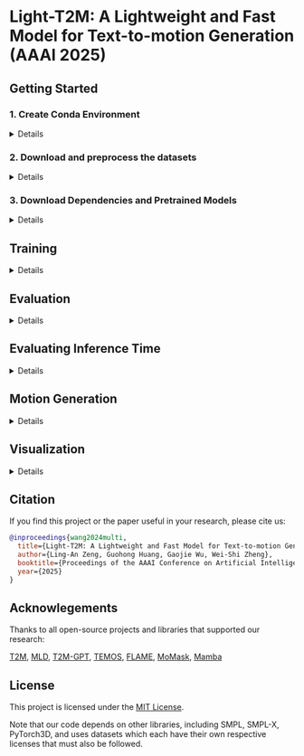 # Light-T2M: A Lightweight and Fast Model for Text-to-motion Generation (AAAI 2025)



## Getting Started

### 1. Create Conda Environment

<details>

We tested our code using Python 3.10.14, PyTorch 2.2.2, CUDA 12.1, and NVIDIA RTX 3090 GPUs.

```bash
conda create -n light-t2m python==3.10.14
conda activate light-t2m

# install pytorch
pip install torch==2.2.2 torchvision==0.17.2 torchaudio==2.2.2 --index-url https://download.pytorch.org/whl/cu121


# install requirements
pip install -r requirements.txt

# install mamba
cd mamba && pip install -e .
```

</details>

### 2. Download and preprocess the datasets

<details>

#### 2.1 Download the Datasets

We conduct experiments on the HumanML3D and KIT-ML datasets. For both datasets, you can download them by following the instructions in [HumanML3D](https://github.com/EricGuo5513/HumanML3D.git).

Then, copy both datasets to our repository. For example, the file directory for HumanML3D should look like this:

```bash
./data/HumanML3D/
├── new_joint_vecs/
├── texts/
├── Mean.npy # same as in [HumanML3D](https://github.com/EricGuo5513/HumanML3D) 
├── Std.npy # same as in [HumanML3D](https://github.com/EricGuo5513/HumanML3D) 
├── train.txt
├── val.txt
├── test.txt
├── train_val.txt
└── all.txt
```

#### 2.2 Preprocess the Datasets

To speed up data loading during training, we convert the datasets into .npy files using the following commands:

```bash
python src/tools/data_preprocess.py --dataset hml3d
python src/tools/data_preprocess.py --dataset kit
```

</details>

### 3. Download Dependencies and Pretrained Models

<details>

Download and unzip dependencies from [here](https://1drv.ms/u/s!ApyE_Lf3PFl2i4NcE8mgVUN3oX9nTQ?e=345HR5).

Download and unzip pretrained models from [here](https://1drv.ms/u/s!ApyE_Lf3PFl2i4Nb_QxAif-rcumPlg?e=O82IX1).

Then, the file directory should look like this:

```bash
./
├── checkpoints
│   ├── hml3d.ckpt
│   ├── kit.ckpt
│   └── kit_new.ckpt
├── deps
│   ├── glove
│   └── t2m_guo
└── ...
```

</details>


## Training 

<details>

We train our Light-T2M model on two RTX 3090 GPUs.

- **HumanML3D**
```bash
python src/train.py trainer.devices=\"0,1\" logger=wandb data=hml3d_light_final \
    data.batch_size=128 data.repeat_dataset=5 trainer.max_epochs=600 \
    callbacks/model_checkpoint=t2m +model/lr_scheduler=cosine model.guidance_scale=4\
    model.noise_scheduler.prediction_type=sample trainer.precision=bf16-mixed 
```

- **KIT-ML**
```bash
python src/train.py trainer.devices=\"2,3\" logger=wandb data=kit_light_final \
    data.batch_size=128 data.repeat_dataset=5 trainer.max_epochs=1000 \
    callbacks/model_checkpoint=t2m +model/lr_scheduler=cosine model.guidance_scale=4\
    model.noise_scheduler.prediction_type=sample trainer.precision=bf16-mixed 
```

</details>

## Evaluation

<details>

Set ```model.metrics.enable_mm_metric``` to ```True``` to evaluate Multimodality. Setting ```model.metrics.enable_mm_metric``` to ```False``` can speed up the evaluation.

- **HumanML3D**
```bash
python src/eval.py trainer.devices=\"0,\" data=hml3d_light_final data.test_batch_size=128 \
    model=light_final  \
    model.guidance_scale=4 model.noise_scheduler.prediction_type=sample\
    model.denoiser.stage_dim=\"256\*4\" \
    ckpt_path=\"checkpoints/hml3d.ckpt\" model.metrics.enable_mm_metric=true
```

- **KIT-ML**

We have observed that the performance of our trained model may fluctuate. Additionally, when we retrained the model on the KIT-ML dataset, we achieved improved performance with a new checkpoint (checkpoints/kit_new.ckpt).

```bash
python src/eval.py trainer.devices=\"1,\" data=kit_light_final data.test_batch_size=128 \
    model=light_final \
    model.guidance_scale=4 model.noise_scheduler.prediction_type=sample\
    model.denoiser.stage_dim=\"256\*4\" \
    ckpt_path=\"checkpoints/kit.ckpt\" model.metrics.enable_mm_metric=true
# or
python src/eval.py trainer.devices=\"1,\" data=kit_light_final data.test_batch_size=128 \
    model=light_final \
    model.guidance_scale=4 model.noise_scheduler.prediction_type=sample\
    model.denoiser.stage_dim=\"256\*4\" \
    ckpt_path=\"checkpoints/kit_new.ckpt\" model.metrics.enable_mm_metric=true
```

</details>

## Evaluating Inference Time

<details>
One hundred samples randomly selected from the HumanML3D dataset are used to evaluate the inference time. The randomly selected samples are stored in ```data/random_selected_data.npy```.

```bash
CUDA_VISIBLE_DEVICES=0 python src/test_speed.py +trainer.benchmark=true model.noise_scheduler.prediction_type=sample 
```

</details>

## Motion Generation

<details>

```bash
python src/sample_motion.py device=\"0\"  \
    model.guidance_scale=4 model.noise_scheduler.prediction_type=sample\
    text="A person walking and changing their path to the left." length=100
```

</details>


## Visualization

<details>

### 1. Download Render Dependencies

Download and unzip rendering dependencies from [here](https://1drv.ms/u/s!ApyE_Lf3PFl2i4NirCSIchbqf8D6fw?e=3chRmv). Place the rendering dependencies in the ```./visual_datas/``` directory.


### 2. Install Python Dependencies

```bash
pip install imageio bpy matplotlib smplx h5py git+https://github.com/mattloper/chumpy imageio-ffmpeg
```

### 3. Visualize the Generated Motion

```bash
CUDA_VISIBLE_DEVICES=0 python -W ignore visualize/blend_render.py --file_dir ./visual_datas/gen_joints --mode video   --down_sample 1  --motion_list gen_motion_1 gen_motion_1
```

</details>

## Citation
If you find this project or the paper useful in your research, please cite us:

```bibtex
@inproceedings{wang2024multi,
  title={Light-T2M: A Lightweight and Fast Model for Text-to-motion Generation},
  author={Ling-An Zeng, Guohong Huang, Gaojie Wu, Wei-Shi Zheng},
  booktitle={Proceedings of the AAAI Conference on Artificial Intelligence},
  year={2025}
}
```

## Acknowlegements
Thanks to all open-source projects and libraries that supported our research:

[T2M](https://github.com/EricGuo5513/text-to-motion),
[MLD](https://github.com/ChenFengYe/motion-latent-diffusion/tree/main), 
[T2M-GPT](https://github.com/Mael-zys/T2M-GPT), 
[TEMOS](https://github.com/Mathux/TEMOS),
[FLAME](https://github.com/kakaobrain/flame),
[MoMask](https://github.com/EricGuo5513/momask-codes),
[Mamba](https://github.com/state-spaces/mamba)


## License
This project is licensed under the [MIT License](https://github.com/EricGuo5513/momask-codes/tree/main?tab=MIT-1-ov-file#readme).

Note that our code depends on other libraries, including SMPL, SMPL-X, PyTorch3D, and uses datasets which each have their own respective licenses that must also be followed.

